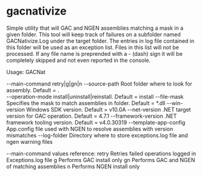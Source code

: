 # gacnativize
Simple utility that will GAC and NGEN assemblies matching a mask in a given folder.
This tool will keep track of failures on a subfolder named GACNativize.Log under the target folder.
The entries in log file contained in this folder will be used as an exception list. Files in this list
will not be processed.
If any file name is preprended with a - (dash) sign it will be completely skipped and not even reported
in the console.

Usage: GACNat <parameters>

--main-command        retry|g|gn|n
--source-path         Root folder where to look for assembly. Default = .\
--operation-mode      install|uninstall|reinstall. Default = install
--file-mask           Specifies the mask to match assemblies in folder. Default = *.dll
--win-version         Windows SDK version. Default = v10.0A
--net-version         .NET target version for GAC operation. Default = 4.7.1
--framework-version   .NET framework tooling version. Default = v4.0.30319
--template-app-config App.config file used with NGEN to resolve assemblies with version mismatches
--log-folder          Directory where to store exceptions.log file and ngen warning files

--main-command values reference:
retry  Retries failed operations logged in Exceptions.log file
g      Performs GAC install only
gn     Performs GAC and NGEN of matching assemblies
n      Performs NGEN install only
